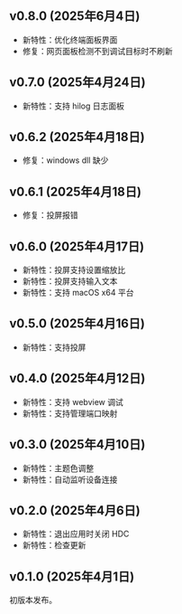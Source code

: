 ## v0.8.0 (2025年6月4日)

* 新特性：优化终端面板界面
* 修复：网页面板检测不到调试目标时不刷新

## v0.7.0 (2025年4月24日)

* 新特性：支持 hilog 日志面板

## v0.6.2 (2025年4月18日)

* 修复：windows dll 缺少

## v0.6.1 (2025年4月18日)

* 修复：投屏报错

## v0.6.0 (2025年4月17日)

* 新特性：投屏支持设置缩放比
* 新特性：投屏支持输入文本
* 新特性：支持 macOS x64 平台

## v0.5.0 (2025年4月16日)

* 新特性：支持投屏

## v0.4.0 (2025年4月12日)

* 新特性：支持 webview 调试
* 新特性：支持管理端口映射

## v0.3.0 (2025年4月10日)

* 新特性：主题色调整
* 新特性：自动监听设备连接

## v0.2.0 (2025年4月6日)

* 新特性：退出应用时关闭 HDC
* 新特性：检查更新

## v0.1.0 (2025年4月1日)

初版本发布。
